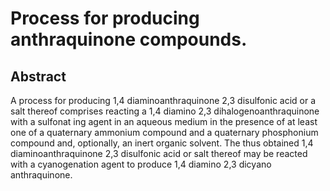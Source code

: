 # Process for producing anthraquinone compounds.

## Abstract
A process for producing 1,4 diaminoanthraquinone 2,3 disulfonic acid or a salt thereof comprises reacting a 1,4 diamino 2,3 dihalogenoanthraquinone with a sulfonat ing agent in an aqueous medium in the presence of at least one of a quaternary ammonium compound and a quaternary phosphonium compound and, optionally, an inert organic solvent. The thus obtained 1,4 diaminoanthraquinone 2,3 disulfonic acid or salt thereof may be reacted with a cyanogenation agent to produce 1,4 diamino 2,3 dicyano anthraquinone.